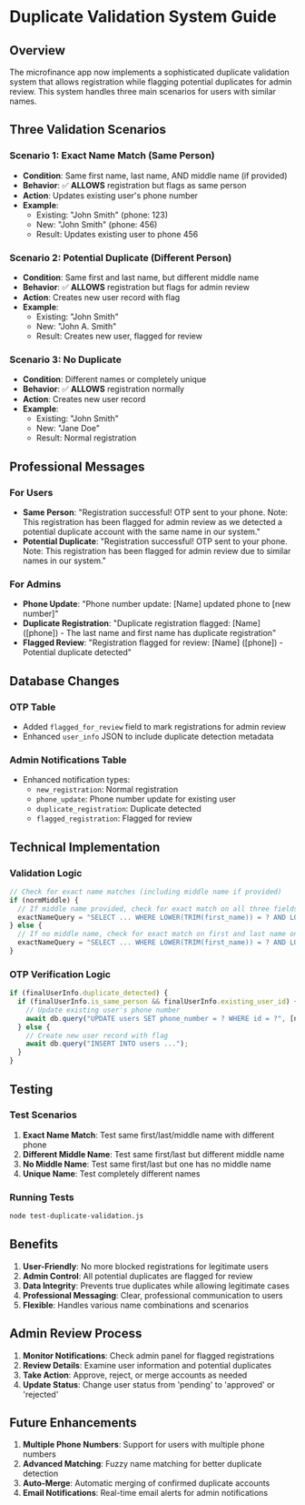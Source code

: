 # Duplicate Validation System Guide

## Overview
The microfinance app now implements a sophisticated duplicate validation system that allows registration while flagging potential duplicates for admin review. This system handles three main scenarios for users with similar names.

## Three Validation Scenarios

### Scenario 1: Exact Name Match (Same Person)
- **Condition**: Same first name, last name, AND middle name (if provided)
- **Behavior**: ✅ **ALLOWS** registration but flags as same person
- **Action**: Updates existing user's phone number
- **Example**: 
  - Existing: "John Smith" (phone: 123)
  - New: "John Smith" (phone: 456)
  - Result: Updates existing user to phone 456

### Scenario 2: Potential Duplicate (Different Person)
- **Condition**: Same first and last name, but different middle name
- **Behavior**: ✅ **ALLOWS** registration but flags for admin review
- **Action**: Creates new user record with flag
- **Example**:
  - Existing: "John Smith" 
  - New: "John A. Smith"
  - Result: Creates new user, flagged for review

### Scenario 3: No Duplicate
- **Condition**: Different names or completely unique
- **Behavior**: ✅ **ALLOWS** registration normally
- **Action**: Creates new user record
- **Example**:
  - Existing: "John Smith"
  - New: "Jane Doe"
  - Result: Normal registration

## Professional Messages

### For Users
- **Same Person**: "Registration successful! OTP sent to your phone. Note: This registration has been flagged for admin review as we detected a potential duplicate account with the same name in our system."
- **Potential Duplicate**: "Registration successful! OTP sent to your phone. Note: This registration has been flagged for admin review due to similar names in our system."

### For Admins
- **Phone Update**: "Phone number update: [Name] updated phone to [new number]"
- **Duplicate Registration**: "Duplicate registration flagged: [Name] ([phone]) - The last name and first name has duplicate registration"
- **Flagged Review**: "Registration flagged for review: [Name] ([phone]) - Potential duplicate detected"

## Database Changes

### OTP Table
- Added `flagged_for_review` field to mark registrations for admin review
- Enhanced `user_info` JSON to include duplicate detection metadata

### Admin Notifications Table
- Enhanced notification types:
  - `new_registration`: Normal registration
  - `phone_update`: Phone number update for existing user
  - `duplicate_registration`: Duplicate detected
  - `flagged_registration`: Flagged for review

## Technical Implementation

### Validation Logic
```javascript
// Check for exact name matches (including middle name if provided)
if (normMiddle) {
  // If middle name provided, check for exact match on all three fields
  exactNameQuery = "SELECT ... WHERE LOWER(TRIM(first_name)) = ? AND LOWER(TRIM(last_name)) = ? AND LOWER(TRIM(middle_name)) = ?";
} else {
  // If no middle name, check for exact match on first and last name only
  exactNameQuery = "SELECT ... WHERE LOWER(TRIM(first_name)) = ? AND LOWER(TRIM(last_name)) = ? AND (middle_name IS NULL OR middle_name = '')";
}
```

### OTP Verification Logic
```javascript
if (finalUserInfo.duplicate_detected) {
  if (finalUserInfo.is_same_person && finalUserInfo.existing_user_id) {
    // Update existing user's phone number
    await db.query("UPDATE users SET phone_number = ? WHERE id = ?", [newPhone, existingUserId]);
  } else {
    // Create new user record with flag
    await db.query("INSERT INTO users ...");
  }
}
```

## Testing

### Test Scenarios
1. **Exact Name Match**: Test same first/last/middle name with different phone
2. **Different Middle Name**: Test same first/last but different middle name
3. **No Middle Name**: Test same first/last but one has no middle name
4. **Unique Name**: Test completely different names

### Running Tests
```bash
node test-duplicate-validation.js
```

## Benefits

1. **User-Friendly**: No more blocked registrations for legitimate users
2. **Admin Control**: All potential duplicates are flagged for review
3. **Data Integrity**: Prevents true duplicates while allowing legitimate cases
4. **Professional Messaging**: Clear, professional communication to users
5. **Flexible**: Handles various name combinations and scenarios

## Admin Review Process

1. **Monitor Notifications**: Check admin panel for flagged registrations
2. **Review Details**: Examine user information and potential duplicates
3. **Take Action**: Approve, reject, or merge accounts as needed
4. **Update Status**: Change user status from 'pending' to 'approved' or 'rejected'

## Future Enhancements

1. **Multiple Phone Numbers**: Support for users with multiple phone numbers
2. **Advanced Matching**: Fuzzy name matching for better duplicate detection
3. **Auto-Merge**: Automatic merging of confirmed duplicate accounts
4. **Email Notifications**: Real-time email alerts for admin notifications 